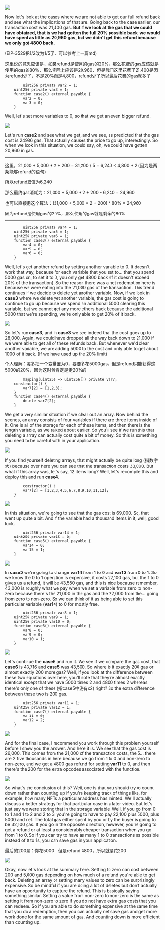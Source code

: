 ![](case1gascost.png)

Now let's look at the cases where we are not able to get our full refund back and see what the implications of that are. Going back to the case earlier, our transaction cost was 21,400 gas. **But if we look at the gas that we could have obtained, that is we had gotten the full 20% possible back, we would have spent as little as 20,960 gas, but we didn't get this refund because we only got 4800 back.** 

(EIP-3529把1/2改为1/5了，可以参考上一篇md)

这里说的意思应该是，如果refund是使用的gas的20%，那么花费的gas应该就是使用的gas的80%，那么实际上应该是20,960，但是我们这里花费了21,400是因为refund少了，不是20%而是4,800，refund少了所以最后花费的gas就多了

```solidity
		uint256 private var2 = 1;
    uint256 private var3 = 1;
    function case2() external payable {
        var2 = 0;
        var3 = 0;
    }
```

Well, let's set more variables to 0, so that we get an even bigger refund. 

![](case2gascost.png)

Let's run **case2** and see what we get, and we see, as predicted that the gas cost is 24986 gas. That actually causes the price to go up, interestingly. So when we look in this situation, we could say, oh, we could have gotten 20,960 in gas. 



----------------------------------------------------------------------------------------

这里，21,000 + 5,000 * 2 + 200 = 31,200 / 5 = 6,240 < 4,800 * 2 (因为是两条能够refund的语句)

所以refund取值为6,240

那么最终gas消耗为：21,000 + 5,000 * 2 + 200 - 6,240 = 24,960

也可以直接用这个算法：(21,000 + 5,000 * 2 + 200) * 80% = 24,960

因为refund是使用gas的20%，那么使用的gas就是剩余的80%

----------------------------------------------------------------------------------------



```solidity
		uint256 private var4 = 1;
    uint256 private var5 = 1;
    uint256 private var6 = 1;
    function case3() external payable {
        var4 = 0;
        var5 = 0;
        var6 = 0;
    }
```

Well, let's get another refund by setting another variable to 0. It doesn't work that way, because for each variable that you set to... that you spend 5000 gas on, to set it to 0, you only get 4800 back (If it doesn't exceed 20% of the transaction). So the reason there was a net redemption here is because we were eating into the 21,000 gas of the transaction. This trend continues if we decide to delete yet another variable. Now, if we look in **case3** where we delete yet another variable, the gas cost is going to continue to go up because we spend an additional 5000 clearing this variable, but we cannot get any more ethers back because the additional 5000 that we're spending, we're only able to get 20% of it back.

![](case3gascost.png)

So let's run **case3**, and in **case3** we see indeed that the cost goes up to 28,000. Again, we could have dropped all the way back down to 21,000 if we were able to get all of these refunds back. But whenever we'd clear another variable, we are adding 5000 to the cost and only able to get about 1000 of it back. (If we have used up the 20% limit)

个人理解：每多把一个变量置为0，要要多花5000gas，但是refund只能获得这5000的20%，因为这时候肯定是走20%的



```solidity
		mapping(uint256 => uint256[]) private var7;
    constructor() {
        var7[2] = [1,2,3];
    }
    function case4() external payable {
        delete var7[2];
    }
```

We get a very similar situation if we clear out an array. Now behind the scenes, an array consists of four variables if there are three items inside of it. One is all of the storage for each of these items, and then there is the length variable, as we talked about earlier. So you'll see if we run this that deleting a array can actually cost quite a bit of money. So this is something you need to be careful with in your application. 

![](case4gascost.png)

If you find yourself deleting arrays, that might actually be quite long (指数字大) because over here you can see that the transaction costs 33,000. But what if this array was, let's say, 12 items long? Well, let's recompile this and deploy this and run **case4**.

```solidity
		constructor() {
        var7[2] = [1,2,3,4,5,6,7,8,9,10,11,12];
    }
```

![](case4gascost2.png)

In this situation, we're going to see that the gas cost is 69,000. So, that went up quite a bit. And if the variable had a thousand items in it, well, good luck. 

```solidity
		uint256 private var14 = 1;
    uint256 private var15 = 0;
    function case5() external payable {
        var14 = 0;
        var15 = 1;
    }
```

![](case5gascost.png)

In **case5** we're going to change **var14** from 1 to 0 and **var15** from 0 to 1. So we know the 0 to 1 operation is expensive, it costs 22,100 gas, but the 1 to 0 gives us a refund, it will be 43,550 gas, and this is nice because remember, 43,000 is roughly what we pay when we set a variable from zero to non-zero because there's the 21,000 in the gas and the 22,000 from the... going from zero to non-zero. So we can think of it as being able to set this particular variable (**var14**) to 0 for mostly free. 

```solidity
		uint256 private var8 = 1;
    uint256 private var9 = 1;
    uint256 private var10 = 0;
    function case6() external payable {
        var8 = 0;
        var9 = 0;
        var10 = 1;
    }
```

![](case6gascost.png)

Let's continue the **case6** and run it. We see if we compare the gas cost, that **case6** is 43,716 and **case5** was 43,500. So where is it exactly 200 gas or almost exactly 200 more gas? Well, if you look at the difference between these two equations over here, you'll note that they're almost exactly identical except that we have 5000 times 2 and 4800 times 2 whereas there's only one of these (指case5中没有x2) right? So the extra difference between these two is 200 gas. 

```solidity
		uint256 private var11 = 1;
    uint256 private var12 = 1;
    function case7() external payable {
        var11 = 0;
        var12 = 2;
    }
```

![](case7gascost.png)

And for the final case, I recommend you work through this problem yourself before I show you the answer. And here it is. We see that the gas cost is 26,000. This comes from the 21,000 of the transaction costs, the 5... there are 2 five thousands in here because we go from 1 to 0 and non-zero to non-zero, and we get a 4800 gas refund for setting **var11** to 0, and then there's the 200 for the extra opcodes associated with the function. 

![](case8.png)

So what's the conclusion of this? Well, one is that you should try to count down rather than counting up if you're keeping track of things like, for example, how many NFTs a particular address has minted. We'll actually discuss a better strategy for that particular case in a later video. But let's just say we were storing that in the storage variable. Well, if you go from 0 to 1 and 1 to 2 and 2 to 3, you're going to have to pay 22,100 plus 5000, plus 5000 and net. The total gas either spent by you or by the buyer is going to be 32,100 gas. If you go in the opposite direction, however, you're going to get a refund or at least a considerably cheaper transaction when you go from 1 to 0. So if you can try to have as many 1 to 0 transactions as possible instead of 0 to 1s, you can save gas in your application. 

最后的200是：你花5000，但是refund 4800，所以就是花200

![](summary.png)

Okay, now let's look at the summary here. Setting to zero can cost between 200 and 5,000 gas depending on how much of a refund you're able to get back. Deleting an array or setting many values to zero can be surprisingly expensive. So be mindful if you are doing a lot of deletes but don't actually have an opportunity to capture the refund. This is basically saying something similar. Setting a value from non-zero to non-zero is the same as setting it from non-zero to zero if you do not have extra gas costs that you can redeem. So if you are able to do something expensive at the same time that you do a redemption, then you can actually net save gas and get more work done for the same amount of gas. And counting down is more efficient than counting up.